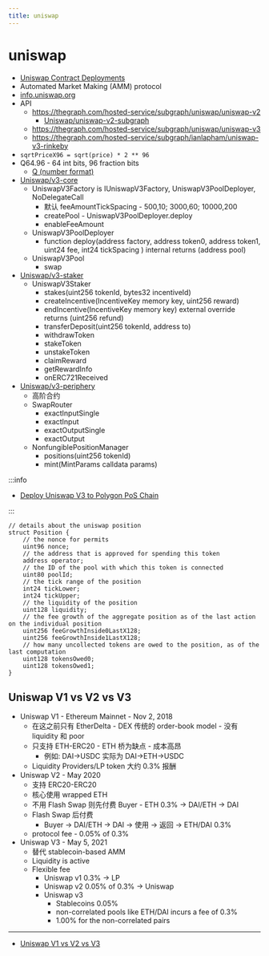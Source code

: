 ```yaml
---
title: uniswap
---
```


# uniswap

- [Uniswap Contract Deployments](https://docs.uniswap.org/protocol/reference/deployments)
- Automated Market Making (AMM) protocol
- [info.uniswap.org](https://info.uniswap.org)
- API
  - https://thegraph.com/hosted-service/subgraph/uniswap/uniswap-v2
    - [Uniswap/uniswap-v2-subgraph](https://github.com/Uniswap/uniswap-v2-subgraph)
  - https://thegraph.com/hosted-service/subgraph/uniswap/uniswap-v3
  - https://thegraph.com/hosted-service/subgraph/ianlapham/uniswap-v3-rinkeby
- `sqrtPriceX96 = sqrt(price) * 2 ** 96`
- Q64.96 - 64 int bits, 96 fraction bits
  - [Q (number format)](<https://en.wikipedia.org/wiki/Q_(number_format)>)
- [Uniswap/v3-core](https://github.com/Uniswap/v3-core)
  - UniswapV3Factory is IUniswapV3Factory, UniswapV3PoolDeployer, NoDelegateCall
    - 默认 feeAmountTickSpacing - 500,10; 3000,60; 10000,200
    - createPool - UniswapV3PoolDeployer.deploy
    - enableFeeAmount
  - UniswapV3PoolDeployer
    - function deploy(address factory, address token0, address token1, uint24 fee, int24 tickSpacing ) internal returns (address pool)
  - UniswapV3Pool
    - swap
- [Uniswap/v3-staker](https://github.com/Uniswap/v3-staker)
  - UniswapV3Staker
    - stakes(uint256 tokenId, bytes32 incentiveId)
    - createIncentive(IncentiveKey memory key, uint256 reward)
    - endIncentive(IncentiveKey memory key) external override returns (uint256 refund)
    - transferDeposit(uint256 tokenId, address to)
    - withdrawToken
    - stakeToken
    - unstakeToken
    - claimReward
    - getRewardInfo
    - onERC721Received
- [Uniswap/v3-periphery](https://github.com/Uniswap/v3-periphery)
  - 高阶合约
  - SwapRouter
    - exactInputSingle
    - exactInput
    - exactOutputSingle
    - exactOutput
  - NonfungiblePositionManager
    - positions(uint256 tokenId)
    - mint(MintParams calldata params)

:::info

- [Deploy Uniswap V3 to Polygon PoS Chain](https://gov.uniswap.org/t/deploy-uniswap-v3-to-polygon-pos-chain/15058)

:::

```solidity
// details about the uniswap position
struct Position {
    // the nonce for permits
    uint96 nonce;
    // the address that is approved for spending this token
    address operator;
    // the ID of the pool with which this token is connected
    uint80 poolId;
    // the tick range of the position
    int24 tickLower;
    int24 tickUpper;
    // the liquidity of the position
    uint128 liquidity;
    // the fee growth of the aggregate position as of the last action on the individual position
    uint256 feeGrowthInside0LastX128;
    uint256 feeGrowthInside1LastX128;
    // how many uncollected tokens are owed to the position, as of the last computation
    uint128 tokensOwed0;
    uint128 tokensOwed1;
}
```

## Uniswap V1 vs V2 vs V3

- Uniswap V1 - Ethereum Mainnet - Nov 2, 2018
  - 在这之前只有 EtherDelta - DEX 传统的 order-book model - 没有 liquidity 和 poor
  - 只支持 ETH-ERC20 - ETH 桥为缺点 - 成本高昂
    - 例如: DAI->USDC 实际为 DAI->ETH->USDC
  - Liquidity Providers/LP token 大约 0.3% 报酬
- Uniswap V2 - May 2020
  - 支持 ERC20-ERC20
  - 核心使用 wrapped ETH
  - 不用 Flash Swap 则先付费 Buyer - ETH 0.3% -> DAI/ETH -> DAI
  - Flash Swap 后付费
    - Buyer -> DAI/ETH -> DAI -> 使用 -> 返回 -> ETH/DAI 0.3%
  - protocol fee - 0.05% of 0.3%
- Uniswap V3 - May 5, 2021
  - 替代 stablecoin-based AMM
  - Liquidity is active
  - Flexible fee
    - Uniswap v1 0.3% -> LP
    - Uniswap v2 0.05% of 0.3% -> Uniswap
    - Uniswap v3
      - Stablecoins 0.05%
      - non-correlated pools like ETH/DAI incurs a fee of 0.3%
      - 1.00% for the non-correlated pairs

---

- [Uniswap V1 vs V2 vs V3](https://www.blockscribers.com/article/uniswap-v1-vs-v2-vs-v3/10/)
